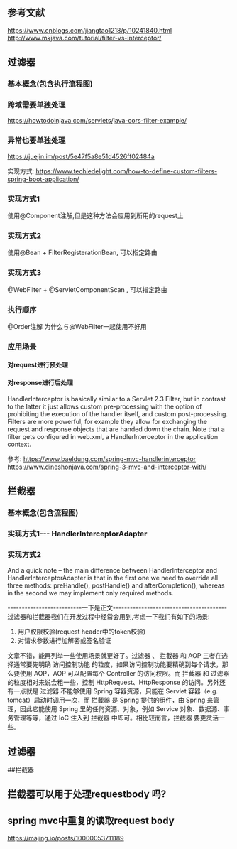## 参考文献
https://www.cnblogs.com/jiangtao1218/p/10241840.html
http://www.mkjava.com/tutorial/filter-vs-interceptor/

## 过滤器
### 基本概念(包含执行流程图)
### 跨域需要单独处理
https://howtodoinjava.com/servlets/java-cors-filter-example/
### 异常也要单独处理
https://juejin.im/post/5e47f5a8e51d4526ff02484a


实现方式: https://www.techiedelight.com/how-to-define-custom-filters-spring-boot-application/
### 实现方式1
使用@Component注解,但是这种方法会应用到所用的request上
### 实现方式2
使用@Bean + FilterRegisterationBean, 可以指定路由

### 实现方式3
@WebFilter + @ServletComponentScan , 可以指定路由
### 执行顺序
@Order注解
为什么与@WebFilter一起使用不好用
### 应用场景
#### 对request进行预处理
#### 对response进行后处理


HandlerInterceptor is basically similar to a Servlet 2.3 Filter, but in contrast to the latter it just allows custom pre-processing with the option of prohibiting the execution of the handler itself, and custom post-processing. Filters are more powerful, for example they allow for exchanging the request and response objects that are handed down the chain. Note that a filter gets configured in web.xml, a HandlerInterceptor in the application context.


参考: https://www.baeldung.com/spring-mvc-handlerinterceptor
https://www.dineshonjava.com/spring-3-mvc-and-interceptor-with/
## 拦截器
### 基本概念(包含流程图)
### 实现方式1--- HandlerInterceptorAdapter
### 实现方式2

And a quick note – the main difference between HandlerInterceptor and HandlerInterceptorAdapter is that in the first one we need to override all three methods: preHandle(), postHandle() and afterCompletion(), whereas in the second we may implement only required methods.

--------------------------一下是正文----------------------------------------
过滤器和拦截器我们在开发过程中经常会用到,考虑一下我们有如下的场景:
1) 用户权限校验(request header中的token校验)
2) 对请求参数进行加解密或签名验证


文章不错，能再列举一些使用场景就更好了。过滤器 、 拦截器 和 AOP 三者在选择通常要先明确 访问控制功能 的粒度，如果访问控制功能要精确到每个请求，那么要使用 AOP，AOP 可以配置每个 Controller 的访问权限。而 拦截器 和 过滤器 的粒度相对来说会粗一些，控制 HttpRequest、HttpResponse 的访问。另外还有一点就是 过滤器 不能够使用 Spring 容器资源，只能在 Servlet 容器（e.g. tomcat）启动时调用一次，而 拦截器 是 Spring 提供的组件，由 Spring 来管理，因此它能使用 Spring 里的任何资源、对象，例如 Service 对象、数据源、事务管理等等，通过 IoC 注入到 拦截器 中即可。相比较而言，拦截器 要更灵活一些。
## 过滤器

##拦截器

## 拦截器可以用于处理requestbody 吗?


## spring mvc中重复的读取request body
https://majing.io/posts/10000053711189


